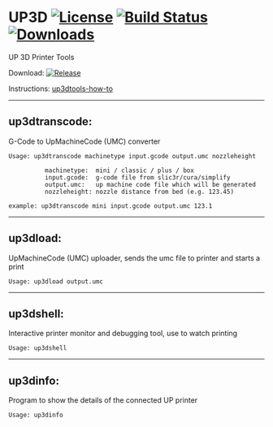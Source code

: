 # UP3D [![License](http://img.shields.io/:license-gpl2-blue.svg?style=flat-square)](http://www.gnu.org/licenses/gpl-2.0.html) [![Build Status](https://travis-ci.org/MaikStohn/UP3D.svg?branch=master)](https://travis-ci.org/MaikStohn/UP3D) [![Downloads](https://img.shields.io/github/downloads/MaikStohn/UP3D/total.svg?maxAge=3600)](https://github.com/MaikStohn/UP3D/releases/latest)
UP 3D Printer Tools

Download: [![Release](https://img.shields.io/github/release/MaikStohn/UP3D.svg?maxAge=3600)](https://github.com/MaikStohn/UP3D/releases/latest)

Instructions: [up3dtools-how-to](http://stohn.de/3d/index.php/2016/03/10/up3dtools-little-how-to)

---

## up3dtranscode: 

G-Code to UpMachineCode (UMC) converter
```
Usage: up3dtranscode machinetype input.gcode output.umc nozzleheight

          machinetype:  mini / classic / plus / box
          input.gcode:  g-code file from slic3r/cura/simplify
          output.umc:   up machine code file which will be generated
          nozzleheight: nozzle distance from bed (e.g. 123.45)

example: up3dtranscode mini input.gcode output.umc 123.1
```
---

## up3dload: 

UpMachineCode (UMC) uploader, sends the umc file to printer and starts a print
```
Usage: up3dload output.umc
```
---

## up3dshell: 

Interactive printer monitor and debugging tool, use to watch printing
```
Usage: up3dshell
```
---

## up3dinfo: 

Program to show the details of the connected UP printer
```
Usage: up3dinfo
```
